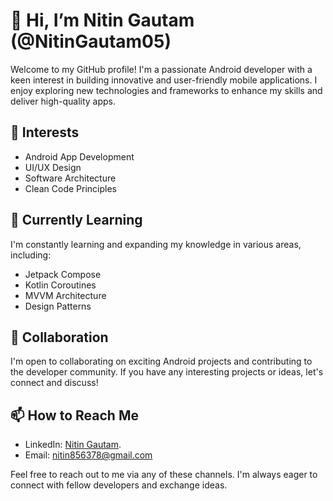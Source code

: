 # 👋 Hi, I’m Nitin Gautam (@NitinGautam05)

Welcome to my GitHub profile! I'm a passionate Android developer with a keen interest in building innovative and user-friendly mobile applications. I enjoy exploring new technologies and frameworks to enhance my skills and deliver high-quality apps.

## 👀 Interests

- Android App Development
- UI/UX Design
- Software Architecture
- Clean Code Principles

## 🌱 Currently Learning

I'm constantly learning and expanding my knowledge in various areas, including:

- Jetpack Compose
- Kotlin Coroutines
- MVVM Architecture
- Design Patterns

## 💞️ Collaboration

I'm open to collaborating on exciting Android projects and contributing to the developer community. If you have any interesting projects or ideas, let's connect and discuss!

## 📫 How to Reach Me

- LinkedIn:  [Nitin Gautam](https://www.linkedin.com/in/nitin-gautam-93081023b/).
- Email: nitin856378@gmail.com

Feel free to reach out to me via any of these channels. I'm always eager to connect with fellow developers and exchange ideas.

